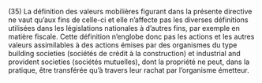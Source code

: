 (35) La définition des valeurs mobilières figurant dans la présente directive ne vaut qu’aux fins de celle-ci et elle n’affecte pas les diverses définitions utilisées dans les législations nationales à d’autres fins, par exemple en matière fiscale. Cette définition n’englobe donc pas les actions et les autres valeurs assimilables à des actions émises par des organismes du type building societies (sociétés de crédit à la construction) et industrial and provident societies (sociétés mutuelles), dont la propriété ne peut, dans la pratique, être transférée qu’à travers leur rachat par l’organisme émetteur.